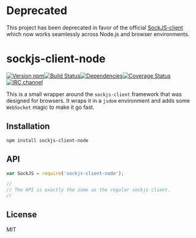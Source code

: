 # Deprecated

This project has been deprecated in favor of the official [SockJS-client](https://github.com/sockjs/sockjs-client) which now works seamlessly across Node.js and browser environments.

# sockjs-client-node

[![Version npm][npm-sockjs-client-node-badge]][npm-sockjs-client-node][![Build Status][travis-sockjs-client-node-badge]][travis-sockjs-client-node][![Dependencies][david-sockjs-client-node-badge]][david-sockjs-client-node][![Coverage Status][coverage-sockjs-client-node-badge]][coverage-sockjs-client-node][![IRC channel][irc-badge]][irc]

This is a small wrapper around the `sockjs-client` framework that was designed
for browsers. It wraps it in a `jsdom` environment and adds some `WebSocket`
magic to make it go fast.

## Installation

```
npm install sockjs-client-node
```

## API

```js
var SockJS = require('sockjs-client-node');

//
// The API is exactly the same as the regular sockjs client.
//
```

[npm-sockjs-client-node-badge]: https://img.shields.io/npm/v/sockjs-client-node.svg?style=flat-square
[npm-sockjs-client-node]: http://browsenpm.org/package/sockjs-client-node
[travis-sockjs-client-node-badge]: https://img.shields.io/travis/primus/sockjs-client-node/master.svg?style=flat-square
[travis-sockjs-client-node]: https://travis-ci.org/primus/sockjs-client-node
[david-sockjs-client-node-badge]: https://img.shields.io/david/primus/sockjs-client-node.svg?style=flat-square
[david-sockjs-client-node]: https://david-dm.org/primus/sockjs-client-node
[coverage-sockjs-client-node-badge]: https://img.shields.io/coveralls/primus/sockjs-client-node/master.svg?style=flat-square
[coverage-sockjs-client-node]: https://coveralls.io/r/primus/sockjs-client-node?branch=master
[irc-badge]: https://img.shields.io/badge/IRC-irc.freenode.net%23primus-00a8ff.svg?style=flat-square
[irc]: https://webchat.freenode.net/?channels=primus

## License

MIT
